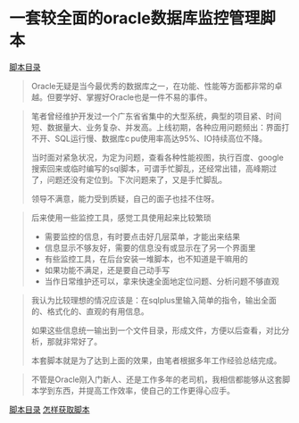 # <a name='preface'> 一套较全面的oracle数据库监控管理脚本</a>
[脚本目录](catalog.md)

>Oracle无疑是当今最优秀的数据库之一，在功能、性能等方面都非常的卓越。但要学好、掌握好Oracle也是一件不易的事件。

>笔者曾经维护开发过一个广东省省集中的大型系统，典型的项目紧、时间短、数据量大、业务复杂、并发高。上线初期，各种应用问题频出：界面打不开、SQL运行慢、数据库c pu使用率高达95%、IO持续高位不降。
>
>当时面对紧急状况，为定为问题，查看各种性能视图，执行百度、google 搜索回来或临时编写的sql脚本，可谓手忙脚乱，还经常出错，高峰期过了，问题还没有定位到。下次问题来了，又是手忙脚乱。
>
>领导不满意，能力受到质疑，自己的面子也挂不住呀。

> 后来使用一些监控工具，感觉工具使用起来比较繁琐
>
> * 需要监控的信息，有时要点击好几层菜单，才能出来结果
> * 信息显示不够友好，需要的信息没有或显示在了另一个界面里
> * 有些监控工具，在后台安装一堆脚本，也不知道是干嘛用的
> * 如果功能不满足，还是要自己动手写
> * 当作日常维护还可以，拿来快速全面地定位问题、分析问题不够直观

> 我认为比较理想的情况应该是：在sqlplus里输入简单的指令，输出全面的、格式化的、直观的有用信息。
>
> 如果这些信息统一输出到一个文件目录，形成文件，方便以后查看，对比分析，那就非常好了。
>
> 本套脚本就是为了达到上面的效果，由笔者根据多年工作经验总结完成。

> 不管是Oracle刚入门新人、还是工作多年的老司机，我相信都能够从这套脚本学到东西，并提高工作效率，使自己的工作更得心应手。

[脚本目录](catalog.md)
[怎样获取脚本](/docs/buy.md)
